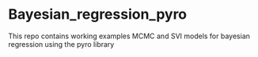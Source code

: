 # Bayesian_regression_pyro
This repo contains working examples MCMC and SVI models for bayesian regression using the pyro library
